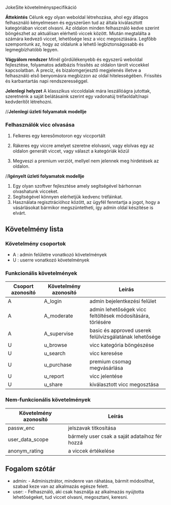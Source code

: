 JokeSite követelményspecifikáció


**Áttekintés**
Célunk egy olyan weboldal létrehozása, ahol egy átlagos felhasználó kényelmesen és egyszerűen tud az általa kiválasztott kategóriában viccet olvasni.
Az oldalon minden felhasználó kedve szerint böngészhet az aktuálisan elérhető viccek között. Miután megtalálta a számára kedvező viccet, lehetősége lesz a vicc megosztására. Legfőbb szempontunk az, hogy az oldalunk a lehető legbiztonságosabb és legmegbízhatóbb legyen.


**Vágyálom rendszer**
Minél gördülékenyebb és egyszerű weboldal fejlesztése, folyamatos adatbázis frissítés az oldalon tárolt viccekkel kapcsolatban. A precíz, és bizalomgerjesztő megjelenés illetve a felhasználó első benyomásra megbízzon az oldal
hitelességében. Frissítés és karbantartás napi rendszerességgel.


**Jelenlegi helyzet**
A klasszikus viccoldalak mára leszállóágra jutottak, szeretnénk a saját belátásaink szerint egy vadonatúj tréfaoldalt/napi kedvderítőt létrehozni.


//**Jelenlegi üzleti folyamatok modellje**
### Felhasználók vicc olvasása
1. Felkeres egy keresőmotoron egy viccportált

2. Rákeres egy viccre amelyet szeretne elolvasni, vagy elolvas egy az oldalon generált viccet, vagy választ a kategóriák közül

3. Megveszi a premium verziót, mellyel nem jelennek meg hirdetések az oldalon.


//**Igényelt üzleti folyamatok modellje**
1. Egy olyan szoftver fejlesztése amely segítségével bárhonnan olvashatunk vicceket.
2. Segítségével könnyen elérhetjük kedvenc tréfáinkat.
3. Használata regisztrációhoz között, az ügyfél fenntartja a jogot, hogy a vásárlásokat bármikor megszüntetheti, így admin oldal készítése is elvárt.


## **Követelmény lista**
### Követelmény csoportok
- A : admin felületre vonatkozó követelmények
- U :  userre vonatkozó követelmények


### Funkcionális követelmények
Csoport azonosító | Követelmény azonosító | Leírás
----------|---------|-----
A| A_login | admin bejelentkezési felület
A| A_moderate | admin lehetőségek vicc feltöltések módosítására, törlésére
A| A_supervise | basic és approved userek felülvizsgálatának lehetősége
U| u_browse | vicc kategória böngészése
U| u_search | vicc keresése
U| u_purchase | premium csomag megvásárlása
U| u_report | vicc jelentése
U| u_share | kiválasztott vicc megosztása




### Nem-funkcionális követelmények
Követelmény azonosító | Leírás
----------------------|-------
passw_enc | jelszavak titkosítása
user_data_scope | bármely user csak a saját adataihoz fér hozzá
anonym_rating | a viccek értékelése 




## **Fogalom szótár**
- admin: 
        - Adminisztrátor, mindenre van ráhatása, bármit módosíthat, szabad keze van az alkalmazás egésze felett.
- user:
        - Felhasználó, aki csak használja az alkalmazás nyújtotta lehetőségeket, tud viccet olvasni, megosztani, keresni.